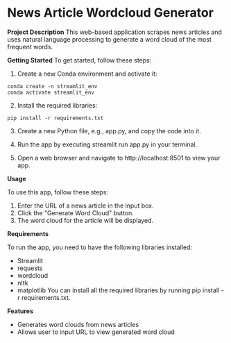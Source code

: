 # News Article Wordcloud Generator

**Project Description**
This web-based application scrapes news articles and uses natural language processing to generate a word cloud of the most frequent words.

**Getting Started**
To get started, follow these steps:

1. Create a new Conda environment and activate it:
```
conda create -n streamlit_env
conda activate streamlit_env
```
2. Install the required libraries:
```
pip install -r requirements.txt
```
3. Create a new Python file, e.g., app.py, and copy the code into it.

4. Run the app by executing streamlit run app.py in your terminal.

5. Open a web browser and navigate to http://localhost:8501 to view your app.

**Usage**

To use this app, follow these steps:
1. Enter the URL of a news article in the input box.
2. Click the "Generate Word Cloud" button.
3. The word cloud for the article will be displayed.

**Requirements**

To run the app, you need to have the following libraries installed:

- Streamlit
- requests
- wordcloud
- nltk
- matplotlib
You can install all the required libraries by running pip install -r requirements.txt.

**Features**

- Generates word clouds from news articles
- Allows user to input URL to view generated word cloud
